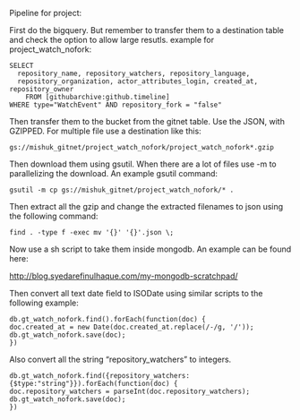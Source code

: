 Pipeline for project:

First do the bigquery. But remember to transfer them to a destination table and check the option to allow large resutls. example for project_watch_nofork:
```
SELECT
  repository_name, repository_watchers, repository_language, 
  repository_organization, actor_attributes_login, created_at, repository_owner
	FROM [githubarchive:github.timeline]
WHERE type="WatchEvent" AND repository_fork = "false"
```
Then transfer them to the bucket from the gitnet table. Use the JSON, with GZIPPED. For multiple file use a destination like this:
```
gs://mishuk_gitnet/project_watch_nofork/project_watch_nofork*.gzip
```
Then download them using gsutil. When there are a lot of files use -m to parallelizing the download. An example gsutil  command:
```
gsutil -m cp gs://mishuk_gitnet/project_watch_nofork/* .
```
Then extract all the gzip and change the extracted filenames to json using the following command:
```
find . -type f -exec mv '{}' '{}'.json \; 
```
Now use a sh script to take them inside mongodb. An example can be found here:

http://blog.syedarefinulhaque.com/my-mongodb-scratchpad/

Then convert all text date field to ISODate using similar scripts to the following example:
```
db.gt_watch_nofork.find().forEach(function(doc) { 
doc.created_at = new Date(doc.created_at.replace(/-/g, '/'));  
db.gt_watch_nofork.save(doc);  
})
```
Also convert all the string “repository_watchers” to integers.
```
db.gt_watch_nofork.find({repository_watchers:{$type:"string"}}).forEach(function(doc) { 
doc.repository_watchers = parseInt(doc.repository_watchers);  db.gt_watch_nofork.save(doc);  
})
```